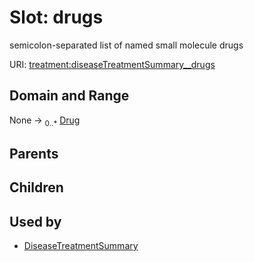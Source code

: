 
# Slot: drugs


semicolon-separated list of named small molecule drugs

URI: [treatment:diseaseTreatmentSummary__drugs](http://w3id.org/ontogpt/treatments/diseaseTreatmentSummary__drugs)


## Domain and Range

None &#8594;  <sub>0..\*</sub> [Drug](Drug.md)

## Parents


## Children


## Used by

 * [DiseaseTreatmentSummary](DiseaseTreatmentSummary.md)
